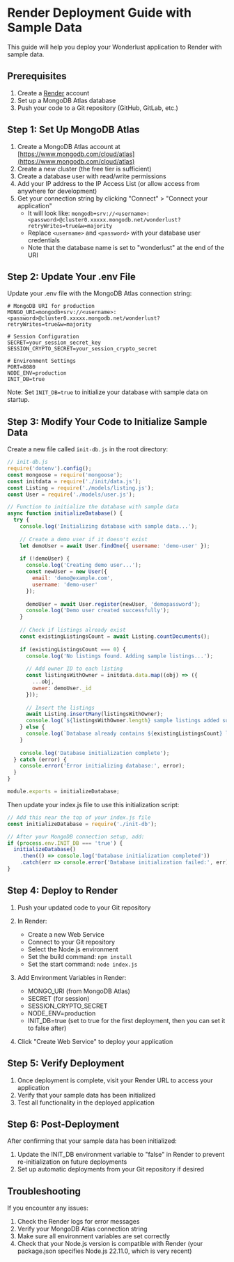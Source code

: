 # Render Deployment Guide with Sample Data

This guide will help you deploy your Wonderlust application to Render with sample data.

## Prerequisites

1. Create a [Render](https://render.com/) account
2. Set up a MongoDB Atlas database
3. Push your code to a Git repository (GitHub, GitLab, etc.)

## Step 1: Set Up MongoDB Atlas

1. Create a MongoDB Atlas account at [https://www.mongodb.com/cloud/atlas](https://www.mongodb.com/cloud/atlas)
2. Create a new cluster (the free tier is sufficient)
3. Create a database user with read/write permissions
4. Add your IP address to the IP Access List (or allow access from anywhere for development)
5. Get your connection string by clicking "Connect" > "Connect your application"
   - It will look like: `mongodb+srv://<username>:<password>@cluster0.xxxxx.mongodb.net/wonderlust?retryWrites=true&w=majority`
   - Replace `<username>` and `<password>` with your database user credentials
   - Note that the database name is set to "wonderlust" at the end of the URI

## Step 2: Update Your .env File

Update your .env file with the MongoDB Atlas connection string:

```
# MongoDB URI for production
MONGO_URI=mongodb+srv://<username>:<password>@cluster0.xxxxx.mongodb.net/wonderlust?retryWrites=true&w=majority

# Session Configuration
SECRET=your_session_secret_key
SESSION_CRYPTO_SECRET=your_session_crypto_secret

# Environment Settings
PORT=8080
NODE_ENV=production
INIT_DB=true
```

Note: Set `INIT_DB=true` to initialize your database with sample data on startup.

## Step 3: Modify Your Code to Initialize Sample Data

Create a new file called `init-db.js` in the root directory:

```javascript
// init-db.js
require('dotenv').config();
const mongoose = require('mongoose');
const initdata = require('./init/data.js');
const Listing = require('./models/listing.js');
const User = require('./models/user.js');

// Function to initialize the database with sample data
async function initializeDatabase() {
  try {
    console.log('Initializing database with sample data...');
    
    // Create a demo user if it doesn't exist
    let demoUser = await User.findOne({ username: 'demo-user' });
    
    if (!demoUser) {
      console.log('Creating demo user...');
      const newUser = new User({
        email: 'demo@example.com',
        username: 'demo-user'
      });
      
      demoUser = await User.register(newUser, 'demopassword');
      console.log('Demo user created successfully');
    }
    
    // Check if listings already exist
    const existingListingsCount = await Listing.countDocuments();
    
    if (existingListingsCount === 0) {
      console.log('No listings found. Adding sample listings...');
      
      // Add owner ID to each listing
      const listingsWithOwner = initdata.data.map((obj) => ({ 
        ...obj, 
        owner: demoUser._id 
      }));
      
      // Insert the listings
      await Listing.insertMany(listingsWithOwner);
      console.log(`${listingsWithOwner.length} sample listings added successfully`);
    } else {
      console.log(`Database already contains ${existingListingsCount} listings. Skipping initialization.`);
    }
    
    console.log('Database initialization complete');
  } catch (error) {
    console.error('Error initializing database:', error);
  }
}

module.exports = initializeDatabase;
```

Then update your index.js file to use this initialization script:

```javascript
// Add this near the top of your index.js file
const initializeDatabase = require('./init-db');

// After your MongoDB connection setup, add:
if (process.env.INIT_DB === 'true') {
  initializeDatabase()
    .then(() => console.log('Database initialization completed'))
    .catch(err => console.error('Database initialization failed:', err));
}
```

## Step 4: Deploy to Render

1. Push your updated code to your Git repository

2. In Render:
   - Create a new Web Service
   - Connect to your Git repository
   - Select the Node.js environment
   - Set the build command: `npm install`
   - Set the start command: `node index.js`
   
3. Add Environment Variables in Render:
   - MONGO_URI (from MongoDB Atlas)
   - SECRET (for session)
   - SESSION_CRYPTO_SECRET
   - NODE_ENV=production
   - INIT_DB=true (set to true for the first deployment, then you can set it to false after)

4. Click "Create Web Service" to deploy your application

## Step 5: Verify Deployment

1. Once deployment is complete, visit your Render URL to access your application
2. Verify that your sample data has been initialized
3. Test all functionality in the deployed application

## Step 6: Post-Deployment

After confirming that your sample data has been initialized:

1. Update the INIT_DB environment variable to "false" in Render to prevent re-initialization on future deployments
2. Set up automatic deployments from your Git repository if desired

## Troubleshooting

If you encounter any issues:

1. Check the Render logs for error messages
2. Verify your MongoDB Atlas connection string
3. Make sure all environment variables are set correctly
4. Check that your Node.js version is compatible with Render (your package.json specifies Node.js 22.11.0, which is very recent)